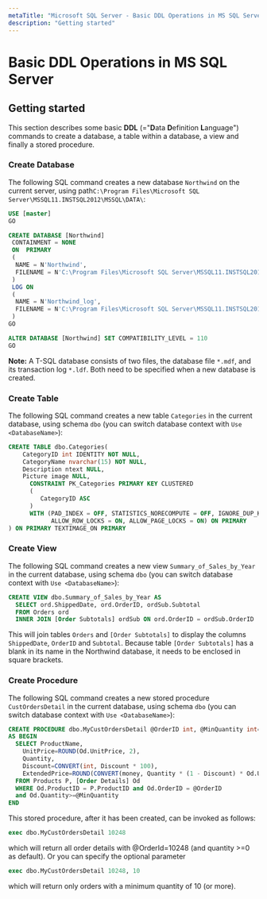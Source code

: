 ```yaml
---
metaTitle: "Microsoft SQL Server - Basic DDL Operations in MS SQL Server"
description: "Getting started"
---
```


# Basic DDL Operations in MS SQL Server



## Getting started


This section describes some basic **DDL** (="**D**ata **D**efinition **L**anguage") commands to create a database, a table within a database, a view and finally a stored procedure.

### Create Database

The following SQL command creates a new database `Northwind` on the current server, using path`C:\Program Files\Microsoft SQL Server\MSSQL11.INSTSQL2012\MSSQL\DATA\`:

```sql
USE [master]
GO

CREATE DATABASE [Northwind]
 CONTAINMENT = NONE
 ON  PRIMARY 
 ( 
  NAME = N'Northwind', 
  FILENAME = N'C:\Program Files\Microsoft SQL Server\MSSQL11.INSTSQL2012\MSSQL\DATA\Northwind.mdf' , SIZE = 5120KB , MAXSIZE = UNLIMITED, FILEGROWTH = 1024KB 
 )
 LOG ON 
 ( 
  NAME = N'Northwind_log', 
  FILENAME = N'C:\Program Files\Microsoft SQL Server\MSSQL11.INSTSQL2012\MSSQL\DATA\Northwind_log.ldf' , SIZE = 1536KB , MAXSIZE = 2048GB , FILEGROWTH = 10%
 )
GO

ALTER DATABASE [Northwind] SET COMPATIBILITY_LEVEL = 110
GO

```

**Note:** A T-SQL database consists of two files, the database file `*.mdf`, and its transaction log `*.ldf`. Both need to be specified when a new database is created.

### Create Table

The following SQL command creates a new table `Categories` in the current database, using schema `dbo` (you can switch database context with `Use <DatabaseName>`):

```sql
CREATE TABLE dbo.Categories(
    CategoryID int IDENTITY NOT NULL,
    CategoryName nvarchar(15) NOT NULL,
    Description ntext NULL,
    Picture image NULL,
      CONSTRAINT PK_Categories PRIMARY KEY CLUSTERED 
      (
         CategoryID ASC
      )
      WITH (PAD_INDEX = OFF, STATISTICS_NORECOMPUTE = OFF, IGNORE_DUP_KEY = OFF, 
            ALLOW_ROW_LOCKS = ON, ALLOW_PAGE_LOCKS = ON) ON PRIMARY
) ON PRIMARY TEXTIMAGE_ON PRIMARY

```

### Create View

The following SQL command creates a new view `Summary_of_Sales_by_Year` in the current database, using schema `dbo` (you can switch database context with `Use <DatabaseName>`):

```sql
CREATE VIEW dbo.Summary_of_Sales_by_Year AS
  SELECT ord.ShippedDate, ord.OrderID, ordSub.Subtotal
  FROM Orders ord
  INNER JOIN [Order Subtotals] ordSub ON ord.OrderID = ordSub.OrderID

```

This will join tables `Orders` and `[Order Subtotals]` to display the columns `ShippedDate`, `OrderID` and `Subtotal`. Because table `[Order Subtotals]` has a blank in its name in the Northwind database, it needs to be enclosed in square brackets.

### Create Procedure

The following SQL command creates a new stored procedure `CustOrdersDetail` in the current database, using schema `dbo` (you can switch database context with `Use <DatabaseName>`):

```sql
CREATE PROCEDURE dbo.MyCustOrdersDetail @OrderID int, @MinQuantity int=0
AS BEGIN
  SELECT ProductName,
    UnitPrice=ROUND(Od.UnitPrice, 2),
    Quantity,
    Discount=CONVERT(int, Discount * 100), 
    ExtendedPrice=ROUND(CONVERT(money, Quantity * (1 - Discount) * Od.UnitPrice), 2)
  FROM Products P, [Order Details] Od
  WHERE Od.ProductID = P.ProductID and Od.OrderID = @OrderID 
  and Od.Quantity>=@MinQuantity
END

```

This stored procedure, after it has been created, can be invoked as follows:

```sql
exec dbo.MyCustOrdersDetail 10248

```

which will return all order details with @OrderId=10248 (and quantity >=0 as default).
Or you can specify the optional parameter

```sql
exec dbo.MyCustOrdersDetail 10248, 10

```

which will return only orders with a minimum quantity of 10 (or more).


